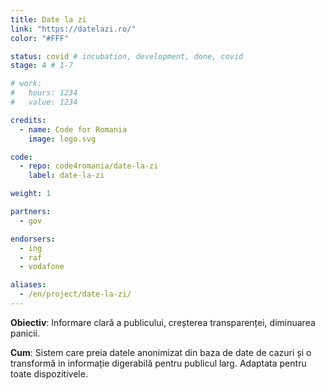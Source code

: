 ```yaml
---
title: Date la zi
link: "https://datelazi.ro/"
color: "#FFF"

status: covid # incubation, development, done, covid
stage: 4 # 1-7

# work:
#   hours: 1234
#   value: 1234

credits:
  - name: Code for Romania
    image: logo.svg

code:
  - repo: code4romania/date-la-zi
    label: date-la-zi

weight: 1

partners:
  - gov

endorsers:
  - ing
  - raf
  - vodafone

aliases:
  - /en/project/date-la-zi/
---
```


**Obiectiv**: Informare clară a publicului, creșterea transparenței, diminuarea panicii.

**Cum**: Sistem care preia datele anonimizat din baza de date de cazuri și o transformă in informație digerabilă pentru publicul larg. Adaptata pentru toate dispozitivele.
